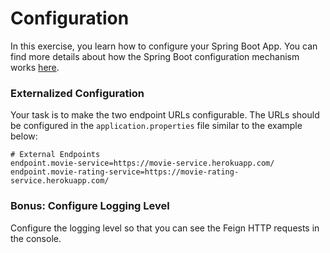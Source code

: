 # Configuration

In this exercise, you learn how to configure your Spring Boot App. You can find more details about how the Spring Boot configuration mechanism works [here](https://docs.spring.io/spring-boot/docs/current/reference/html/boot-features-external-config.html).

### Externalized Configuration

Your task is to make the two endpoint URLs configurable. The URLs should be configured in the `application.properties` file similar to
the example below:

```
# External Endpoints
endpoint.movie-service=https://movie-service.herokuapp.com/
endpoint.movie-rating-service=https://movie-rating-service.herokuapp.com/
```

### Bonus: Configure Logging Level

Configure the logging level so that you can see the Feign HTTP requests in the console.
